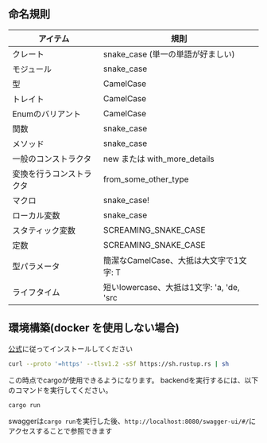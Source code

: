 ## 命名規則

| アイテム                 | 規則                                      |
| ------------------------ | ----------------------------------------- |
| クレート                 | snake_case (単一の単語が好ましい)         |
| モジュール               | snake_case                                |
| 型                       | CamelCase                                 |
| トレイト                 | CamelCase                                 |
| Enumのバリアント         | CamelCase                                 |
| 関数                     | snake_case                                |
| メソッド                 | snake_case                                |
| 一般のコンストラクタ     | new または with_more_details              |
| 変換を行うコンストラクタ | from_some_other_type                      |
| マクロ                   | snake_case!                               |
| ローカル変数             | snake_case                                |
| スタティック変数         | SCREAMING_SNAKE_CASE                      |
| 定数                     | SCREAMING_SNAKE_CASE                      |
| 型パラメータ             | 簡潔なCamelCase、大抵は大文字で1文字: T   |
| ライフタイム             | 短いlowercase、大抵は1文字: 'a, 'de, 'src |


## 環境構築(docker を使用しない場合)
[公式](https://rustup.rs/)に従ってインストールしてください
```bash
curl --proto '=https' --tlsv1.2 -sSf https://sh.rustup.rs | sh
```

この時点でcargoが使用できるようになります。
backendを実行するには、以下のコマンドを実行してください。
```bash
cargo run
```

swaggerは`cargo run`を実行した後、`http://localhost:8080/swagger-ui/#/`にアクセスすることで参照できます
